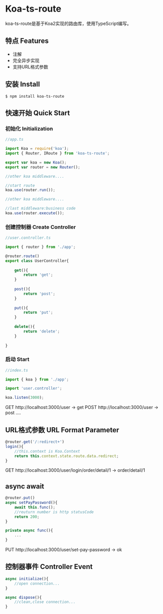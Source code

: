 # Koa-ts-route

koa-ts-route是基于Koa2实现的路由库，使用TypeScript编写。

## 特点 Features

- 注解
- 完全异步实现
- 支持URL格式参数

## 安装 Install

```
$ npm install koa-ts-route
```

## 快速开始 Quick Start

### 初始化 Initialization

```js
//app.ts

import Koa = require('koa');
import { Router, IRoute } from 'koa-ts-route';

export var koa = new Koa();
export var router = new Router();

//other koa middleware....

//start route
koa.use(router.run());

//other koa middleware....

//last middleware:business code
koa.use(router.execute());

```

### 创建控制器 Create Controller

```js
//user.controller.ts

import { router } from './app';

@router.route()
export class UserController{
	
    get(){
    	return 'get';
    }
    
    post(){
    	return 'post';
    }
    
    put(){
    	return 'put';
    }
    
    delete(){
    	return 'delete';
    }
    
}
```

### 启动 Start

```js
//index.ts

import { koa } from './app';

import 'user.controller';

koa.listen(3000);

```

GET http://localhost:3000/user -> get
POST http://localhost:3000/user -> post
....

## URL格式参数 URL Format Parameter

```js
@router.get('/:redirect+')
login(){
	//this.context is Koa.Context
	return this.context.state.route.data.redirect;
}
```
GET http://localhost:3000/user/login/order/detail/1 -> order/detail/1

## async await

```js
@router.put()
async setPayPassword(){
	await this.func();
    //reuturn number is http statusCode
	return 200;
}

private async func(){
	...
}
```

PUT http://localhost:3000/user/set-pay-password -> ok

## 控制器事件 Controller Event

```js
async initialize(){
	//open connection...
}

async dispose(){
	//clean,close connection...
}
```